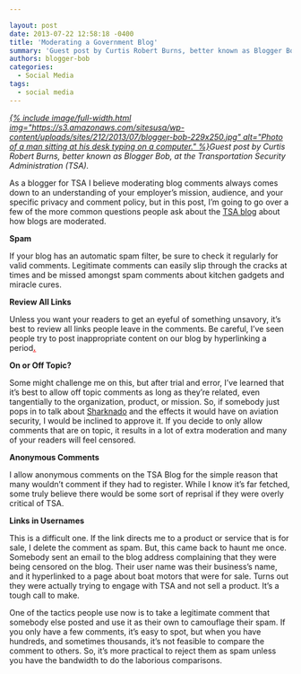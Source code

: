 ```yaml
---

layout: post
date: 2013-07-22 12:58:18 -0400
title: 'Moderating a Government Blog'
summary: 'Guest post by Curtis Robert Burns, better known as Blogger Bob, at the Transportation Security Administration (TSA).&nbsp; As a blogger for TSA I believe moderating blog comments always comes down to an understanding of your employer&rsquo;s mission, audience, and your specific'
authors: blogger-bob
categories:
  - Social Media
tags:
  - social media
---
```


<p dir="ltr">
  <em><a href="https://s3.amazonaws.com/sitesusa/wp-content/uploads/sites/212/2013/07/blogger-bob.jpg">
{% include image/full-width.html img="https://s3.amazonaws.com/sitesusa/wp-content/uploads/sites/212/2013/07/blogger-bob-229x250.jpg" alt="Photo of a man sitting at his desk typing on a computer." %}</a>Guest post by Curtis Robert Burns, better known as Blogger Bob, at the Transportation Security Administration (TSA). </em>
</p>

<p dir="ltr">
  As a blogger for TSA I believe moderating blog comments always comes down to an understanding of your employer’s mission, audience, and your specific privacy and comment policy, but in this post, I’m going to go over a few of the more common questions people ask about the <a href="http://blog.tsa.gov/">TSA blog</a> about how blogs are moderated.
</p>

<p dir="ltr">
  <strong>Spam</strong>
</p>

<p dir="ltr">
  If your blog has an automatic spam filter, be sure to check it regularly for valid comments. Legitimate comments can easily slip through the cracks at times and be missed amongst spam comments about kitchen gadgets and miracle cures.
</p>

<p dir="ltr">
  <strong>Review All Links</strong>
</p>

<p dir="ltr">
  Unless you want your readers to get an eyeful of something unsavory, it’s best to review all links people leave in the comments. Be careful, I’ve seen people try to post inappropriate content on our blog by hyperlinking a period<span style="text-decoration: underline;"><span style="color: #ff0000; text-decoration: underline;"><strong><a href="http://www.youtube.com/watch?v=1ytCEuuW2_A"><span style="color: #ff0000; text-decoration: underline;">.</span></a></strong></span></span>
</p>

<p dir="ltr">
  <strong>On or Off Topic?</strong>
</p>

<p dir="ltr">
  Some might challenge me on this, but after trial and error, I’ve learned that it’s best to allow off topic comments as long as they’re related, even tangentially to the organization, product, or mission. So, if somebody just pops in to talk about <a href="http://en.wikipedia.org/wiki/Sharknado">Sharknado</a> and the effects it would have on aviation security, I would be inclined to approve it. If you decide to only allow comments that are on topic, it results in a lot of extra moderation and many of your readers will feel censored.
</p>

<p dir="ltr">
  <strong>Anonymous Comments</strong>
</p>

<p dir="ltr">
  I allow anonymous comments on the TSA Blog for the simple reason that many wouldn&#8217;t comment if they had to register. While I know it’s far fetched, some truly believe there would be some sort of reprisal if they were overly critical of TSA.
</p>

<p dir="ltr">
  <strong>Links in Usernames</strong>
</p>

<p dir="ltr">
  This is a difficult one. If the link directs me to a product or service that is for sale, I delete the comment as spam. But, this came back to haunt me once. Somebody sent an email to the blog address complaining that they were being censored on the blog. Their user name was their business’s name, and it hyperlinked to a page about boat motors that were for sale. Turns out they were actually trying to engage with TSA and not sell a product. It’s a tough call to make.
</p>

<p dir="ltr">
  One of the tactics people use now is to take a legitimate comment that somebody else posted and use it as their own to camouflage their spam. If you only have a few comments, it’s easy to spot, but when you have hundreds, and sometimes thousands, it’s not feasible to compare the comment to others.  So, it’s more practical to reject them as spam unless you have the bandwidth to do the laborious comparisons.
</p>

<p dir="ltr">